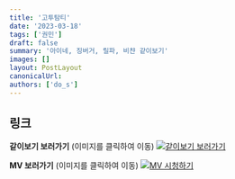 ```yaml
---
title: '고투탐티'
date: '2023-03-18'
tags: ['권민']
draft: false
summary: '아이네, 징버거, 릴파, 비챤 같이보기'
images: []
layout: PostLayout
canonicalUrl:
authors: ['do_s']
---
```


## 링크

**같이보기 보러가기** (이미지를 클릭하여 이동)
[![같이보기 보러가기](https://cdn.discordapp.com/attachments/1136601898116464710/1137050327938506852/logo.png)](https://cafe.naver.com/steamindiegame/10325100)

**MV 보러가기** (이미지를 클릭하여 이동)
[![MV 시청하기](https://i.ytimg.com/vi/NPDHLQteA04/maxresdefault.jpg)](https://youtu.be/NPDHLQteA04)

